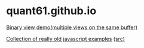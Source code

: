 # quant61.github.io

[Binary view demo(multiple views on the same buffer)](https://quant61.github.io/binary_view_demo/)

[Collection of really old javascript examples](https://quant61.github.io/old_js/) [(src)](https://github.com/quant61/quant61.github.io/tree/master/old_js)